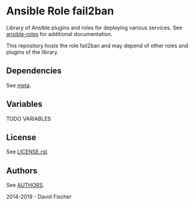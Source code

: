 # Ansible Role fail2ban

Library of Ansible plugins and roles for deploying various services.
See [ansible-roles](https://github.com/davidfischer-ch/ansible-roles) for additional documentation.

This repository hosts the role fail2ban and may depend of other roles and plugins of the library.

## Dependencies

See [meta](meta/main.yml).

## Variables

TODO VARIABLES

## License

See [LICENSE.rst](LICENSE.rst).

## Authors

See [AUTHORS](AUTHORS).

2014-2019 - David Fischer
